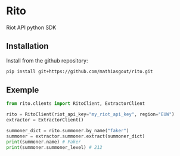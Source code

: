# Rito

Riot API python SDK

## Installation
Install from the github repository:
````bash
pip install git+https://github.com/mathiasgout/rito.git
````

## Exemple
````python
from rito.clients import RitoClient, ExtractorClient

rito = RitoClient(riot_api_key="my_riot_api_key", region="EUW")
extractor = ExtractorClient()

summoner_dict = rito.summoner.by_name("faker")
summoner = extractor.summoner.extract(summoner_dict)
print(summoner.name) # Faker
print(summoner.summoner_level) # 212
````